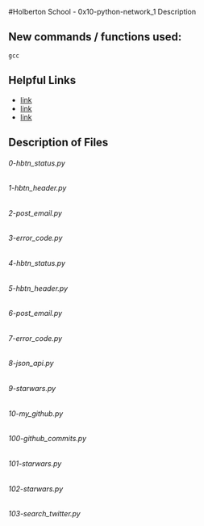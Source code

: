 #Holberton School - 0x10-python-network_1
Description

## New commands / functions used:
``gcc``

## Helpful Links
* [link](https://docs.python.org/3/howto/urllib2.html)
* [link](http://docs.python-requests.org/en/master/user/quickstart/)
* [link](http://docs.python-requests.org/en/master/)

## Description of Files
<h6>0-hbtn_status.py</h6>

<h6>1-hbtn_header.py</h6>

<h6>2-post_email.py</h6>

<h6>3-error_code.py</h6>

<h6>4-hbtn_status.py</h6>

<h6>5-hbtn_header.py</h6>

<h6>6-post_email.py</h6>

<h6>7-error_code.py</h6>

<h6>8-json_api.py</h6>

<h6>9-starwars.py</h6>

<h6>10-my_github.py</h6>

<h6>100-github_commits.py</h6>

<h6>101-starwars.py</h6>

<h6>102-starwars.py</h6>

<h6>103-search_twitter.py</h6>

